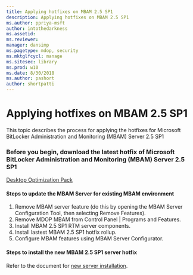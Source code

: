```yaml
---
title: Applying hotfixes on MBAM 2.5 SP1
description: Applying hotfixes on MBAM 2.5 SP1
ms.author: ppriya-msft
author: intothedarkness 
ms.assetid: 
ms.reviewer: 
manager: dansimp
ms.pagetype: mdop, security
ms.mktglfcycl: manage
ms.sitesec: library
ms.prod: w10
ms.date: 8/30/2018
ms.author: pashort
author: shortpatti
---
```


# Applying hotfixes on MBAM 2.5 SP1
This topic describes the process for applying the hotfixes for Microsoft BitLocker Administration and Monitoring (MBAM) Server 2.5 SP1

### Before you begin, download the latest hotfix of Microsoft BitLocker Administration and Monitoring (MBAM) Server 2.5 SP1
[Desktop Optimization Pack](https://www.microsoft.com/en-us/download/details.aspx?id=58345)

#### Steps to update the MBAM Server for existing MBAM environment 
1. Remove MBAM server feature (do this by opening the MBAM Server Configuration Tool, then selecting Remove Features).
2. Remove MDOP MBAM from Control Panel | Programs and Features.
3. Install MBAM 2.5 SP1 RTM server components.
4. Install lastest MBAM 2.5 SP1 hotfix rollup.
5. Configure MBAM features using MBAM Server Configurator.

#### Steps to install the new MBAM 2.5 SP1 server hotfix
Refer to the document for [new server installation](deploying-the-mbam-25-server-infrastructure.md).
